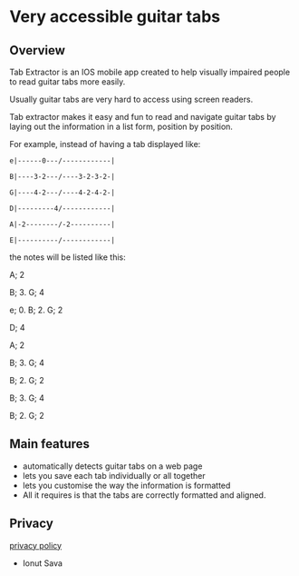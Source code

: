 # Very accessible guitar tabs

## Overview

Tab Extractor is an IOS mobile app created to help visually impaired people to read guitar tabs more easily.

Usually guitar tabs are very hard to access using screen readers.

Tab extractor makes it easy and fun to read and navigate guitar tabs by laying out the information in a list form, position by position.

For example, instead of having a tab displayed like:

`e|------0---/------------|`

`B|----3-2---/----3-2-3-2-|`

`G|----4-2---/----4-2-4-2-|`

`D|---------4/------------|`

`A|-2--------/-2----------|`

`E|----------/------------|`

the notes will be listed like this:

A; 2

B; 3. G; 4

e; 0. B; 2. G; 2

D; 4

A; 2

B; 3. G; 4

B; 2. G; 2

B; 3. G; 4

B; 2. G; 2

## Main features

- automatically detects guitar tabs on a web page
- lets you save each tab individually or all together
- lets you customise the way the information is formatted
- All it requires is that the tabs are correctly formatted and aligned.

## Privacy

[privacy policy](privacypolicy.html)

- Ionut Sava
